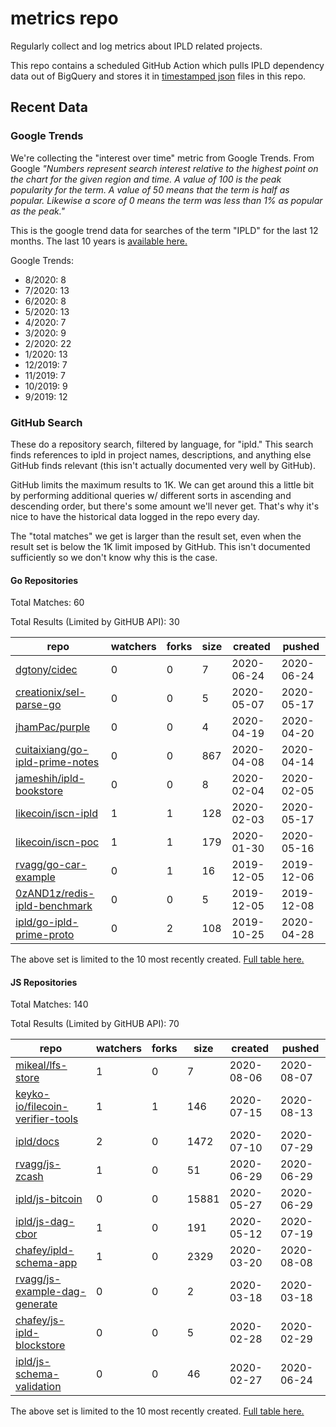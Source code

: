 # metrics repo

Regularly collect and log metrics about IPLD related projects.

This repo contains a scheduled GitHub Action which pulls IPLD dependency data out of BigQuery and stores it 
in [timestamped json](./logs) files in this repo.

## Recent Data

### Google Trends

We're collecting the "interest over time" metric from Google Trends. From Google *"Numbers 
represent search interest relative to the highest point on the chart for the given region and 
time. A value of 100 is the peak popularity for the term. A value of 50 means that the term is 
half as popular. Likewise a score of 0 means the term was less than 1% as popular as the peak."*

This is the google trend data for searches of the term "IPLD" for the
last 12 months. The last 10 years is [available here.](./results/google-trends.md)



Google Trends:
*  8/2020: 8
*  7/2020: 13
*  6/2020: 8
*  5/2020: 13
*  4/2020: 7
*  3/2020: 9
*  2/2020: 22
*  1/2020: 13
*  12/2019: 7
*  11/2019: 7
*  10/2019: 9
*  9/2019: 12

### GitHub Search

These do a repository search, filtered by language, for "ipld." This search
finds references to ipld in project names, descriptions, and anything else
GitHub finds relevant (this isn't actually documented very well by GitHub).

GitHub limits the maximum results to 1K. We can get around this a little bit
by performing additional queries w/ different sorts in ascending and descending
order, but there's some amount we'll never get. That's why it's nice to have
the historical data logged in the repo every day.

The "total matches" we get is larger than the result set, even when the result
set is below the 1K limit imposed by GitHub. This isn't documented sufficiently
so we don't know why this is the case.

#### Go Repositories

Total Matches: 60

Total Results (Limited by GitHUB API): 30

| repo | watchers | forks | size | created | pushed |
| ---- | -------- | ----- | ---- | ------- | ------ |
| [dgtony/cidec](https://github.com/dgtony/cidec)| 0 | 0 | 7| 2020-06-24 | 2020-06-24 |
| [creationix/sel-parse-go](https://github.com/creationix/sel-parse-go)| 0 | 0 | 5| 2020-05-07 | 2020-05-17 |
| [jhamPac/purple](https://github.com/jhamPac/purple)| 0 | 0 | 4| 2020-04-19 | 2020-04-20 |
| [cuitaixiang/go-ipld-prime-notes](https://github.com/cuitaixiang/go-ipld-prime-notes)| 0 | 0 | 867| 2020-04-08 | 2020-04-14 |
| [jameshih/ipld-bookstore](https://github.com/jameshih/ipld-bookstore)| 0 | 0 | 8| 2020-02-04 | 2020-02-05 |
| [likecoin/iscn-ipld](https://github.com/likecoin/iscn-ipld)| 1 | 1 | 128| 2020-02-03 | 2020-05-17 |
| [likecoin/iscn-poc](https://github.com/likecoin/iscn-poc)| 1 | 1 | 179| 2020-01-30 | 2020-05-16 |
| [rvagg/go-car-example](https://github.com/rvagg/go-car-example)| 0 | 1 | 16| 2019-12-05 | 2019-12-06 |
| [0zAND1z/redis-ipld-benchmark](https://github.com/0zAND1z/redis-ipld-benchmark)| 0 | 0 | 5| 2019-12-05 | 2019-12-08 |
| [ipld/go-ipld-prime-proto](https://github.com/ipld/go-ipld-prime-proto)| 0 | 2 | 108| 2019-10-25 | 2020-04-28 |


The above set is limited to the 10 most recently created. 
[Full table here.](./results/repo_search_go.md)

#### JS Repositories

Total Matches: 140

Total Results (Limited by GitHUB API): 70

| repo | watchers | forks | size | created | pushed |
| ---- | -------- | ----- | ---- | ------- | ------ |
| [mikeal/lfs-store](https://github.com/mikeal/lfs-store)| 1 | 0 | 7| 2020-08-06 | 2020-08-07 |
| [keyko-io/filecoin-verifier-tools](https://github.com/keyko-io/filecoin-verifier-tools)| 1 | 1 | 146| 2020-07-15 | 2020-08-13 |
| [ipld/docs](https://github.com/ipld/docs)| 2 | 0 | 1472| 2020-07-10 | 2020-07-29 |
| [rvagg/js-zcash](https://github.com/rvagg/js-zcash)| 1 | 0 | 51| 2020-06-29 | 2020-06-29 |
| [ipld/js-bitcoin](https://github.com/ipld/js-bitcoin)| 0 | 0 | 15881| 2020-05-27 | 2020-06-29 |
| [ipld/js-dag-cbor](https://github.com/ipld/js-dag-cbor)| 1 | 0 | 191| 2020-05-12 | 2020-07-19 |
| [chafey/ipld-schema-app](https://github.com/chafey/ipld-schema-app)| 1 | 0 | 2329| 2020-03-20 | 2020-08-08 |
| [rvagg/js-example-dag-generate](https://github.com/rvagg/js-example-dag-generate)| 0 | 0 | 2| 2020-03-18 | 2020-03-18 |
| [chafey/js-ipld-blockstore](https://github.com/chafey/js-ipld-blockstore)| 0 | 0 | 5| 2020-02-28 | 2020-02-29 |
| [ipld/js-schema-validation](https://github.com/ipld/js-schema-validation)| 0 | 0 | 46| 2020-02-27 | 2020-06-24 |


The above set is limited to the 10 most recently created. 
[Full table here.](./results/repo_search_js.md)
